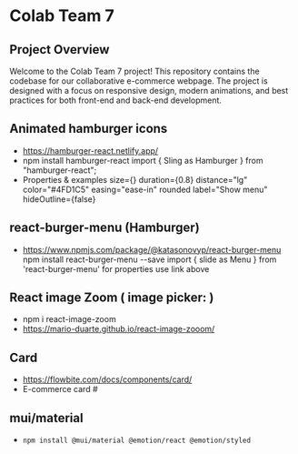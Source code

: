 # Colab Team 7

## Project Overview

Welcome to the Colab Team 7 project! This repository contains the codebase for our collaborative e-commerce webpage. The project is designed with a focus on responsive design, modern animations, and best practices for both front-end and back-end development.

## Animated hamburger icons

- https://hamburger-react.netlify.app/
- npm install hamburger-react
  import { Sling as Hamburger } from "hamburger-react";
- Properties & examples
  size={} duration={0.8} distance="lg" color="#4FD1C5" easing="ease-in" rounded label="Show menu" hideOutline={false}

## react-burger-menu (Hamburger)

- https://www.npmjs.com/package/@katasonovyp/react-burger-menu
  npm install react-burger-menu --save
  import { slide as Menu } from 'react-burger-menu'
  for properties use link above

## React image Zoom ( image picker: )

- npm i react-image-zoom
- https://mario-duarte.github.io/react-image-zooom/

## Card

- https://flowbite.com/docs/components/card/
- E-commerce card #

## mui/material

- `npm install @mui/material @emotion/react @emotion/styled`
